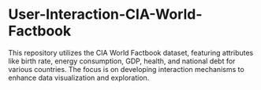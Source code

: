 # User-Interaction-CIA-World-Factbook
This repository utilizes the CIA World Factbook dataset, featuring attributes like birth rate, energy consumption, GDP, health, and national debt for various countries. The focus is on developing interaction mechanisms to enhance data visualization and exploration.
